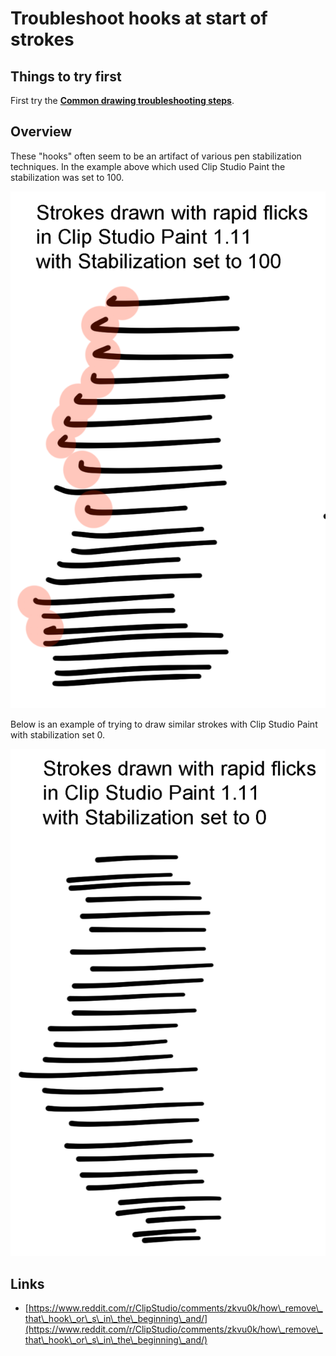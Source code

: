 # Troubleshoot hooks at start of strokes

## Things to try first

First try the [**Common drawing troubleshooting steps**](common-drawing-troubleshooting-steps.md).&#x20;



## Overview

These "hooks" often seem to be an artifact of various pen stabilization techniques. In the example above which used Clip Studio Paint the stabilization was set to 100.

![](<../.gitbook/assets/image (190).png>)

Below is an example of trying to draw similar strokes with Clip Studio Paint with stabilization set 0.

![](<../.gitbook/assets/image (259).png>)

## Links

* [https://www.reddit.com/r/ClipStudio/comments/zkvu0k/how\_remove\_that\_hook\_or\_s\_in\_the\_beginning\_and/](https://www.reddit.com/r/ClipStudio/comments/zkvu0k/how\_remove\_that\_hook\_or\_s\_in\_the\_beginning\_and/)

##

